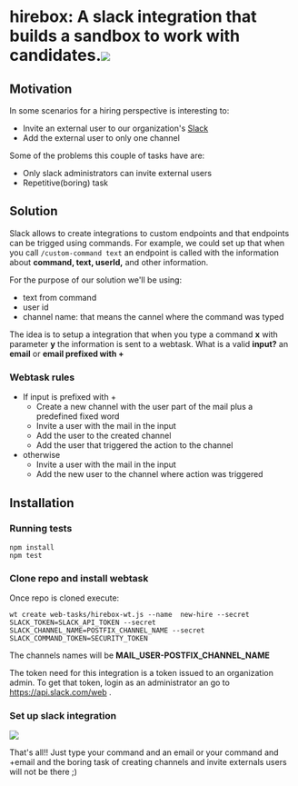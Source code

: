 # hirebox: A slack integration that builds a sandbox to work with candidates.![](https://api.travis-ci.org/n4ch03/hirebox.svg?branch=master)

## Motivation

In some scenarios for a hiring perspective is interesting to:
* Invite an external user to our organization's [Slack](http://www.slack.com)
* Add the external user to only one channel

Some of the problems this couple of tasks have are:
* Only slack administrators can invite external users
* Repetitive(boring) task


## Solution

Slack allows to create integrations to custom endpoints and that endpoints can be trigged using commands. For example, we could set up that when you call `/custom-command text` an endpoint is called with the information about **command, text, userId,** and other information.

For the purpose of our solution we'll be using:
* text from command
* user id
* channel name: that means the cannel where the command was typed

The idea is to setup a integration that when you type a command **x** with parameter **y** the information is sent to a webtask. What is a valid **input?** an **email** or **email prefixed with +**

### Webtask rules
* If input is prefixed with +
  * Create a new channel with the user part of the mail plus a predefined fixed word
  * Invite a user with the mail in the input
  * Add the user to the created channel
  * Add the user that triggered the action to the channel
* otherwise
  * Invite a user with the mail in the input
  * Add the new user to the channel where action was triggered


## Installation

### Running tests

```
npm install
npm test
```

### Clone repo and install webtask

Once repo is cloned execute:
```
wt create web-tasks/hirebox-wt.js --name  new-hire --secret SLACK_TOKEN=SLACK_API_TOKEN --secret SLACK_CHANNEL_NAME=POSTFIX_CHANNEL_NAME --secret SLACK_COMMAND_TOKEN=SECURITY_TOKEN
```
The channels names will be **MAIL_USER-POSTFIX_CHANNEL_NAME**

The token need for this integration is a token issued to an organization admin. To get that token, login as an administrator an go to https://api.slack.com/web .

### Set up slack integration
![](https://dl.dropboxusercontent.com/u/3835331/hirebox-slack.gif)

That's all!! Just type your command and an email or your command and +email and the boring task of creating channels and invite externals users will not be there ;)
